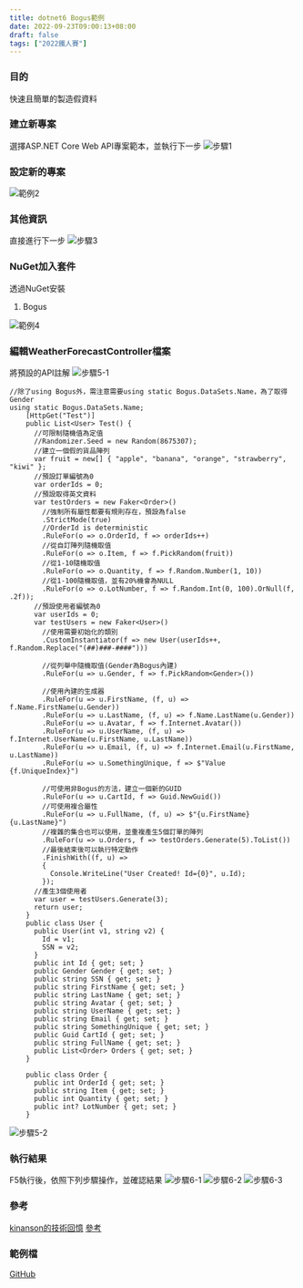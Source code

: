 ```yaml
---
title: dotnet6 Bogus範例
date: 2022-09-23T09:00:13+08:00
draft: false
tags: ["2022鐵人賽"]
---
```

### 目的
快速且簡單的製造假資料


### 建立新專案
選擇ASP.NET Core Web API專案範本，並執行下一步
![步驟1](https://user-images.githubusercontent.com/19286751/143255617-9964a993-becd-414b-aba2-632e99dd985d.png)
### 設定新的專案
![範例2](https://user-images.githubusercontent.com/19286751/183701560-5fe61436-28ec-4148-bec5-a44e328ce89a.png)
### 其他資訊
直接進行下一步
![步驟3](https://user-images.githubusercontent.com/19286751/148767425-ef0c8469-3d95-4f86-87ca-1c47c5cd0791.png)
### NuGet加入套件
透過NuGet安裝
1. Bogus

![範例4](https://user-images.githubusercontent.com/19286751/183705381-0650c8e8-dae2-4fd2-944d-a2dd8b2603c0.png)
### 編輯WeatherForecastController檔案
將預設的API註解
![步驟5-1](https://user-images.githubusercontent.com/19286751/154978191-e218edc4-5df3-49ad-9b7b-c4ddfa9fcdb1.png)
```
//除了using Bogus外，需注意需要using static Bogus.DataSets.Name，為了取得Gender
using static Bogus.DataSets.Name;
    [HttpGet("Test")]
    public List<User> Test() {
      //可限制隨機值為定值
      //Randomizer.Seed = new Random(8675307);
      //建立一個假的貨品陣列
      var fruit = new[] { "apple", "banana", "orange", "strawberry", "kiwi" };
      //預設訂單編號為0
      var orderIds = 0;
      //預設取得英文資料
      var testOrders = new Faker<Order>()
        //強制所有屬性都要有規則存在，預設為false
        .StrictMode(true)
        //OrderId is deterministic
        .RuleFor(o => o.OrderId, f => orderIds++)
        //從自訂陣列隨機取值
        .RuleFor(o => o.Item, f => f.PickRandom(fruit))
        //從1-10隨機取值
        .RuleFor(o => o.Quantity, f => f.Random.Number(1, 10))
        //從1-100隨機取值，並有20%機會為NULL
        .RuleFor(o => o.LotNumber, f => f.Random.Int(0, 100).OrNull(f, .2f));
      //預設使用者編號為0
      var userIds = 0;
      var testUsers = new Faker<User>()
        //使用需要初始化的類別
        .CustomInstantiator(f => new User(userIds++, f.Random.Replace("(##)###-####")))

        //從列舉中隨機取值(Gender為Bogus內建)
        .RuleFor(u => u.Gender, f => f.PickRandom<Gender>())

        //使用內建的生成器
        .RuleFor(u => u.FirstName, (f, u) => f.Name.FirstName(u.Gender))
        .RuleFor(u => u.LastName, (f, u) => f.Name.LastName(u.Gender))
        .RuleFor(u => u.Avatar, f => f.Internet.Avatar())
        .RuleFor(u => u.UserName, (f, u) => f.Internet.UserName(u.FirstName, u.LastName))
        .RuleFor(u => u.Email, (f, u) => f.Internet.Email(u.FirstName, u.LastName))
        .RuleFor(u => u.SomethingUnique, f => $"Value {f.UniqueIndex}")

        //可使用非Bogus的方法，建立一個新的GUID
        .RuleFor(u => u.CartId, f => Guid.NewGuid())
        //可使用複合屬性
        .RuleFor(u => u.FullName, (f, u) => $"{u.FirstName} {u.LastName}")
        //複雜的集合也可以使用，並重複產生5個訂單的陣列
        .RuleFor(u => u.Orders, f => testOrders.Generate(5).ToList())
        //最後結束後可以執行特定動作
        .FinishWith((f, u) =>
        {
          Console.WriteLine("User Created! Id={0}", u.Id);
        });
      //產生3個使用者
      var user = testUsers.Generate(3);
      return user;
    }
    public class User {
      public User(int v1, string v2) {
        Id = v1;
        SSN = v2;
      }
      public int Id { get; set; }
      public Gender Gender { get; set; }
      public string SSN { get; set; }
      public string FirstName { get; set; }
      public string LastName { get; set; }
      public string Avatar { get; set; }
      public string UserName { get; set; }
      public string Email { get; set; }
      public string SomethingUnique { get; set; }
      public Guid CartId { get; set; }
      public string FullName { get; set; }
      public List<Order> Orders { get; set; }
    }

    public class Order {
      public int OrderId { get; set; }
      public string Item { get; set; }
      public int Quantity { get; set; }
      public int? LotNumber { get; set; }
    }
```
![步驟5-2](https://user-images.githubusercontent.com/19286751/184668463-caa6878c-7f61-4d58-ba10-83e6dd5f04a7.png)
### 執行結果
F5執行後，依照下列步驟操作，並確認結果
![步驟6-1](https://user-images.githubusercontent.com/19286751/154981306-58a41739-acac-448d-851f-b7d3666999b1.png)
![步驟6-2](https://user-images.githubusercontent.com/19286751/154981450-28bd0211-3653-4b03-9ab3-877b060deb97.png)
![步驟6-3](https://user-images.githubusercontent.com/19286751/184669103-5e06bf22-cd80-4ccc-9a1c-173f903566bf.png)
### 參考
[kinanson的技術回憶](https://dotblogs.com.tw/kinanson/2017/04/27/083741)
[參考](https://blog.myctw.cc/post/a1fe.html)
### 範例檔
[GitHub](https://github.com/CI-YU/2022-ITHelp/tree/main/BogusExample)